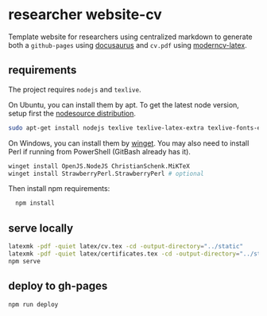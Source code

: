 # researcher website-cv

Template website for researchers using centralized markdown to generate both a `github-pages` using [docusaurus](https://docusaurus.io/) and `cv.pdf` using [moderncv-latex](https://github.com/moderncv/moderncv).

## requirements

The project requires `nodejs` and `texlive`. 

On Ubuntu, you can install them by apt. To get the latest node version, setup first the [nodesource distribution](https://github.com/nodesource/distributions).

  ```bash
  sudo apt-get install nodejs texlive texlive-latex-extra texlive-fonts-extra 
  ```

On Windows, you can install them by [winget](https://learn.microsoft.com/en-us/windows/package-manager/winget/). You may also need to install Perl if running from PowerShell (GitBash already has it).

  ```bash
  winget install OpenJS.NodeJS ChristianSchenk.MiKTeX
  winget install StrawberryPerl.StrawberryPerl # optional
  ```

Then install npm requirements:

```bash
  npm install
```

## serve locally

  ```bash
  latexmk -pdf -quiet latex/cv.tex -cd -output-directory="../static"
  latexmk -pdf -quiet latex/certificates.tex -cd -output-directory="../static"
  npm serve
  ```

## deploy to gh-pages

  ```bash
  npm run deploy
  ```
